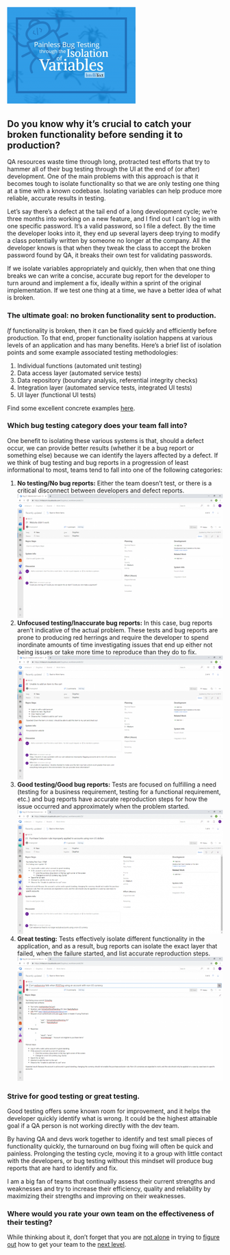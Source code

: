 
## ![Painless Bug Testing through the Isolation of Variables. Graphic with bugs behind it.](https://raw.githubusercontent.com/worseTyler/MarkdownBlogs/main/2019/03/bug-testing-isolation-variables/images/IsolatingVariablesMain-300x225.png)

## Do you know why it’s crucial to catch your broken functionality before sending it to production?

QA resources waste time through long, protracted test efforts that try to hammer all of their bug testing through the UI at the end of (or after) development. One of the main problems with this approach is that it becomes tough to isolate functionality so that we are only testing one thing at a time with a known codebase. Isolating variables can help produce more reliable, accurate results in testing.

Let’s say there’s a defect at the tail end of a long development cycle; we’re three months into working on a new feature, and I find out I can’t log in with one specific password. It’s a valid password, so I file a defect. By the time the developer looks into it, they end up several layers deep trying to modify a class potentially written by someone no longer at the company. All the developer knows is that when they tweak the class to accept the broken password found by QA, it breaks their own test for validating passwords.

If we isolate variables appropriately and quickly, then when that one thing breaks we can write a concise, accurate bug report for the developer to turn around and implement a fix, ideally within a sprint of the original implementation. If we test one thing at a time, we have a better idea of what is broken.

### The ultimate goal: no broken functionality sent to production.

_If_ functionality is broken, then it can be fixed quickly and efficiently before production. To that end, proper functionality isolation happens at various levels of an application and has many benefits. Here’s a brief list of isolation points and some example associated testing methodologies:

1. Individual functions (automated unit testing)
2. Data access layer (automated service tests)
3. Data repository (boundary analysis, referential integrity checks)
4. Integration layer (automated service tests, integrated UI tests)
5. UI layer (functional UI tests)

Find some excellent concrete examples [here](https://martinfowler.com/articles/practical-test-pyramid.html).

### Which bug testing category does your team fall into?

One benefit to isolating these various systems is that, should a defect occur, we can provide better results (whether it be a bug report or something else) because we can identify the layers affected by a defect. If we think of bug testing and bug reports in a progression of least informational to most, teams tend to fall into one of the following categories:

1. **No testing/No bug reports:** Either the team doesn’t test, or there is a critical disconnect between developers and defect reports.![Screenshot showing repo steps used when there's no testing.](https://raw.githubusercontent.com/worseTyler/MarkdownBlogs/main/2019/03/bug-testing-isolation-variables/images/1-NoTesting-1024x616.png)
2. **Unfocused testing/Inaccurate bug reports:** In this case, bug reports aren’t indicative of the actual problem. These tests and bug reports are prone to producing red herrings and require the developer to spend inordinate amounts of time investigating issues that end up either not being issues or take more time to reproduce than they do to fix.![Screenshot showing repo steps used when the testing is unfocused..](https://raw.githubusercontent.com/worseTyler/MarkdownBlogs/main/2019/03/bug-testing-isolation-variables/images/2-UnfocusedTesting-1024x616.png)
3. **Good testing/Good bug reports:** Tests are focused on fulfilling a need (testing for a business requirement, testing for a functional requirement, etc.) and bug reports have accurate reproduction steps for how the issue occurred and approximately when the problem started.![Screenshot showing repo steps used when the testing is good.](https://raw.githubusercontent.com/worseTyler/MarkdownBlogs/main/2019/03/bug-testing-isolation-variables/images/3-GoodTesting-1024x617.png)
4. **Great testing:** Tests effectively isolate different functionality in the application, and as a result, bug reports can isolate the exact layer that failed, when the failure started, and list accurate reproduction steps.![Screenshot showing repo steps used when the testing is great..](https://raw.githubusercontent.com/worseTyler/MarkdownBlogs/main/2019/03/bug-testing-isolation-variables/images/4-GreatTesting-1024x616.png)

### Strive for good testing or great testing.

Good testing offers some known room for improvement, and it helps the developer quickly identify what is wrong. It could be the highest attainable goal if a QA person is not working directly with the dev team.

By having QA and devs work together to identify and test small pieces of functionality quickly, the turnaround on bug fixing will often be quick and painless. Prolonging the testing cycle, moving it to a group with little contact with the developers, or bug testing without this mindset will produce bug reports that are hard to identify and fix.

I am a big fan of teams that continually assess their current strengths and weaknesses and try to increase their efficiency, quality and reliability by maximizing their strengths and improving on their weaknesses.

### Where would you rate your own team on the effectiveness of their testing?

While thinking about it, don’t forget that you are [not alone](https://james-willett.com/2016/09/the-evolution-of-the-testing-pyramid/) in trying to [figure out](https://medium.com/@fistsOfReason/testing-is-good-pyramids-are-bad-ice-cream-cones-are-the-worst-ad94b9b2f05f) how to get your team to the [next level](https://www.mountaingoatsoftware.com/blog/the-forgotten-layer-of-the-test-automation-pyramid).

